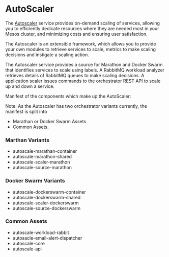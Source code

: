 # AutoScaler

The [Autoscaler](https://github.com/Autoscaler/autoscaler) service provides on-demand scaling of services, allowing you to efficiently dedicate resources where they are needed most in your Mesos cluster, and minimizing costs and ensuring user satisfaction. 

The Autoscaler is an extensible framework, which allows you to provide your own modules to retrieve services to scale, metrics to make scaling decisions and instigate a scaling action. 

The Autoscaler service provides a source for Marathon and Docker Swarm that identifies services to scale using labels. A RabbitMQ workload analyzer retrieves details of RabbitMQ queues to make scaling decisions. A application scaler issues commands to the orchestrator REST API to scale up and down a service.

Manifest of the components which make up the AutoScaler:

Note: As the Autoscaler has two orchestrator variants currently, the manifest is split into 
- Marathan or Docker Swarm Assets
- Common Assets.


### Marthan Variants
* autoscale-marathan-container
* autoscale-marathon-shared
* autoscale-scaler-marathon
* autoscale-source-marathon

### Docker Swarm Variants
* autoscale-dockerswarm-container
* autoscale-dockerswarm-shared
* autoscale-scaler-dockerswarm
* autoscale-source-dockerswarm

### Common Assets
* autoscale-workload-rabbit
* autosacle-email-alert-dispatcher
* autoscale-core
* autoscale-api
